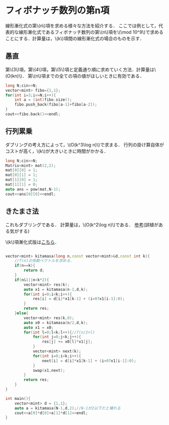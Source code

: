 # フィボナッチ数列の第n項
線形漸化式の第\\(n\\)項を求める様々な方法を紹介する．
ここでは例として，代表的な線形漸化式であるフィボナッチ数列の第\\(n\\)項を\\(\mod 10^9\\)で求めることにする．計算量は，\\(k\\)項間の線形漸化式の場合のものを示す．

## 愚直
第\\(3\\)項，第\\(4\\)項，第\\(5\\)項と定義通り順に求めていく方法．計算量は\\(O(kn)\\)．
第\\(n\\)項までの全ての項の値がほしいときに有効である．

```cpp
long N;cin>>N;
vector<mint> fibo={1,1};
for(int i=3;i<=N;i++){
    int a = (int)fibo.size();
    fibo.push_back(fibo[a-1]+fibo[a-2]);
}
cout<<fibo.back()<<endl;
```

## 行列累乗
ダブリングの考え方によって，\\(O(k^3\log n)\\)で求まる．
行列の掛け算自体がコストが高く，\\(k\\)が大きいときに時間がかかる．

```cpp
long N;cin>>N;
Matrix<mint> mat(2,2);
mat[0][0] = 1;
mat[0][1] = 1;
mat[1][0] = 1;
mat[1][1] = 0;
auto ans = pow(mat,N-1);
cout<<ans[0][0]<<endl;
```

## きたまさ法
これもダブリングである．
計算量は，\\(O(k^2\log n)\\)である．
[参考](https://outline.hatenadiary.jp/entry/2020/07/02/205628)(誤植がある気がする)

\\(k\\)項漸化式版は[こちら](https://atcoder.jp/contests/tdpc/submissions/35257624)．

```cpp

vector<mint> kitamasa(long n,const vector<mint>&d,const int k){
    //f(n)の係数ベクトルを求める．
    if(n==k){
        return d;
    }
    if(n&1||n<k*2){
        vector<mint> res(k);
        auto x1 = kitamasa(n-1,d,k);
        for(int i=0;i<k;i++){
            res[i] = d[i]*x1[k-1] + (i>0?x1[i-1]:0);
        }
        return res;
    }else{
        vector<mint> res(k,0);
        auto x0 = kitamasa(n/2,d,k);
        auto x1 = x0;
        for(int l=0;l<k;l++){//f(n/2+l)
            for(int j=0;j<k;j++){
                res[j] += x0[l]*x1[j];
            }
            vector<mint> next(k);
            for(int i=0;i<k;i++){
                next[i] = d[i]*x1[k-1] + (i>0?x1[i-1]:0);
            }
            swap(x1,next);
        }
        return res;
    }
}

int main(){
    vector<mint> d = {1,1};
    auto a = kitamasa(N-1,d,2);//N-1が2以下だと壊れる
    cout<<a[0]*d[0]+a[1]*d[1]<<endl;
}
```


